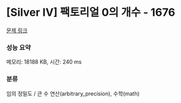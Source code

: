 # [Silver IV] 팩토리얼 0의 개수 - 1676 

[문제 링크](https://www.acmicpc.net/problem/1676) 

### 성능 요약

메모리: 18188 KB, 시간: 240 ms

### 분류

임의 정밀도 / 큰 수 연산(arbitrary_precision), 수학(math)


